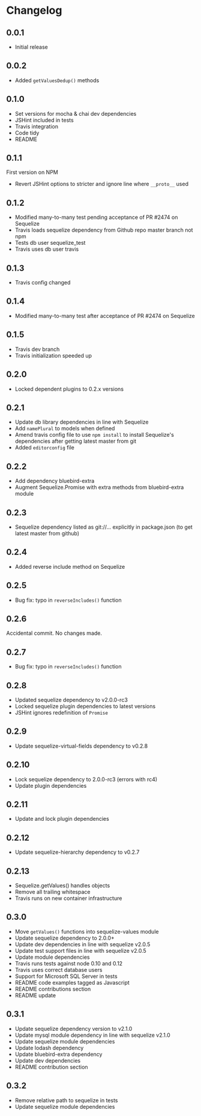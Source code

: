 # Changelog

## 0.0.1

* Initial release

## 0.0.2

* Added `getValuesDedup()` methods

## 0.1.0

* Set versions for mocha & chai dev dependencies
* JSHint included in tests
* Travis integration
* Code tidy
* README

## 0.1.1

First version on NPM

* Revert JSHint options to stricter and ignore line where `__proto__` used

## 0.1.2

* Modified many-to-many test pending acceptance of PR #2474 on Sequelize
* Travis loads sequelize dependency from Github repo master branch not npm
* Tests db user sequelize_test
* Travis uses db user travis

## 0.1.3

* Travis config changed

## 0.1.4

* Modified many-to-many test after acceptance of PR #2474 on Sequelize

## 0.1.5

* Travis dev branch
* Travis initialization speeded up

## 0.2.0

* Locked dependent plugins to 0.2.x versions

## 0.2.1

* Update db library dependencies in line with Sequelize
* Add `namePlural` to models when defined
* Amend travis config file to use `npm install` to install Sequelize's dependencies after getting latest master from git
* Added `editorconfig` file

## 0.2.2

* Add dependency bluebird-extra
* Augment Sequelize.Promise with extra methods from bluebird-extra module

## 0.2.3

* Sequelize dependency listed as git://... explicitly in package.json (to get latest master from github)

## 0.2.4

* Added reverse include method on Sequelize

## 0.2.5

* Bug fix: typo in `reverseIncludes()` function

## 0.2.6

Accidental commit. No changes made.

## 0.2.7

* Bug fix: typo in `reverseIncludes()` function

## 0.2.8

* Updated sequelize dependency to v2.0.0-rc3
* Locked sequelize plugin dependencies to latest versions
* JSHint ignores redefinition of `Promise`

## 0.2.9

* Update sequelize-virtual-fields dependency to v0.2.8

## 0.2.10

* Lock sequelize dependency to 2.0.0-rc3 (errors with rc4)
* Update plugin dependencies

## 0.2.11

* Update and lock plugin dependencies

## 0.2.12

* Update sequelize-hierarchy dependency to v0.2.7

## 0.2.13

* Sequelize.getValues() handles objects
* Remove all trailing whitespace
* Travis runs on new container infrastructure

## 0.3.0

* Move `getValues()` functions into sequelize-values module
* Update sequelize dependency to 2.0.0+
* Update dev dependencies in line with sequelize v2.0.5
* Update test support files in line with sequelize v2.0.5
* Update module dependencies
* Travis runs tests against node 0.10 and 0.12
* Travis uses correct database users
* Support for Microsoft SQL Server in tests
* README code examples tagged as Javascript
* README contributions section
* README update

## 0.3.1

* Update sequelize dependency version to v2.1.0
* Update mysql module dependency in line with sequelize v2.1.0
* Update sequelize module dependencies
* Update lodash dependency
* Update bluebird-extra dependency
* Update dev dependencies
* README contribution section

## 0.3.2

* Remove relative path to sequelize in tests
* Update sequelize module dependencies
